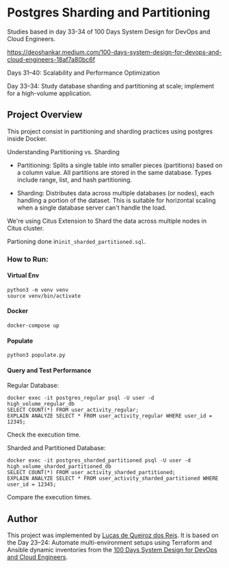# Postgres Sharding and Partitioning

Studies based in day 33-34 of 100 Days System Design for DevOps and Cloud Engineers.

https://deoshankar.medium.com/100-days-system-design-for-devops-and-cloud-engineers-18af7a80bc6f

Days 31–40: Scalability and Performance Optimization

Day 33–34: Study database sharding and partitioning at scale; implement for a high-volume application.

## Project Overview

This project consist in partitioning and sharding practices using postgres inside Docker.

Understanding Partitioning vs. Sharding

* Partitioning: Splits a single table into smaller pieces (partitions) based on a column value. All partitions are stored in the same database. Types include range, list, and hash partitioning.

* Sharding: Distributes data across multiple databases (or nodes), each handling a portion of the dataset. This is suitable for horizontal scaling when a single database server can't handle the load.

We're using Citus Extension to Shard the data across multiple nodes in Citus cluster. 

Partioning done in```init_sharded_partitioned.sql```.

### How to Run:

#### Virtual Env
```
python3 -m venv venv
source venv/bin/activate
```

#### Docker
```
docker-compose up
```

#### Populate
```
python3 populate.py
```

#### Query and Test Performance

Regular Database:
```
docker exec -it postgres_regular psql -U user -d high_volume_regular_db
SELECT COUNT(*) FROM user_activity_regular;
EXPLAIN ANALYZE SELECT * FROM user_activity_regular WHERE user_id = 12345;
```
Check the execution time.

Sharded and Partitioned Database:
```
docker exec -it postgres_sharded_partitioned psql -U user -d high_volume_sharded_partitioned_db
SELECT COUNT(*) FROM user_activity_sharded_partitioned;
EXPLAIN ANALYZE SELECT * FROM user_activity_sharded_partitioned WHERE user_id = 12345;
```
Compare the execution times.

## Author
This project was implemented by [Lucas de Queiroz dos Reis][2]. It is based on the Day 23–24: Automate multi-environment setups using Terraform and Ansible dynamic inventories from the [100 Days System Design for DevOps and Cloud Engineers][1].

[1]: https://deoshankar.medium.com/100-days-system-design-for-devops-and-cloud-engineers-18af7a80bc6f "Medium - Deo Shankar 100 Days"
[2]: https://www.linkedin.com/in/lucas-de-queiroz/ "LinkedIn - Lucas de Queiroz"